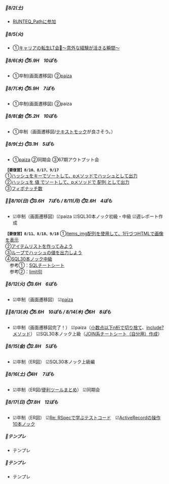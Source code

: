 ##### 🦍8/2(土)
- [RUNTEQ_Pathに参加](../event/2508.md#runteq_path)

##### 🦍8/5(火)
- ①[キャリアの転生LT会👼～意外な経験が活きる瞬間～](../event/2508.md#キャリアの転生lt会意外な経験が活きる瞬間)

##### 🦍8/6(水) ⏱️5.9H　10ぽも
- ①卒制(画面遷移図) ②[paiza](../ruby/01_ruby_basics.md#絶対値に変換)

##### 🦍8/7(木) ⏱️5.9H　7ぽも
- ①卒制(画面遷移図) ②paiza

##### 🦍8/8(金) ⏱️5.2H　10ぽも
- ①卒制（画面遷移図/[テキストモック](https://x.com/MO_study2408/status/1953768559663821244)が良さそう。）

##### 🦍8/9(土) ⏱️3.1H　5ぽも
- ①[paiza](../ruby/01_ruby_basics.md#範囲式もeachと一緒に使える) ②同期会 ③67期アウトプット会

 **`【要復習】8/10、8/17、9/17`**  
  ①[ハッシュをキーでソートして、pメソッドでハッシュとして出力](https://paiza.jp/works/ruby/primerfemale/beginner-ruby5-female/3045/2)  
  ②[ハッシュを 値 でソートして、pメソッドで 配列 として出力](https://paiza.jp/works/ruby/primerfemale/beginner-ruby5-female/3045/3)  
  ③[フィボナッチ数](https://paiza.jp/works/mondai/array_primer/array_primer__fibo)

##### 🦍🦍8/10(日) ⏱️3.6H　7ぽも / 8/11(月) ⏱️2.6H　4ぽも
- ☑卒制（画面遷移図）☑paiza  ☑SQL30本ノック初級・中級 ☑週レポート作成  

 **`【要復習】8/11、8/18、9/18`**
  ①[items_img配列を使用して、1行づつHTMLで画像を表示](https://paiza.jp/works/ruby/primerfemale/beginner-ruby5-female/3047/1)  
  ②[アイテムリストを作ってみよう](https://paiza.jp/works/ruby/primerfemale/beginner-ruby5-female/3047/2)  
  ③[ループでハッシュの値を出力しよう](https://paiza.jp/works/ruby/primerfemale/beginner-ruby5-female/3048/1)  
  ④[SQL30本ノック中級](https://school.runteq.jp/v3/curriculums/sql_advanced_practice/chapters/2)  
　参考①：[SQLチートシート](https://nanashi-technology.com/2023/07/sql1/)  
　参考②：[limit句](https://it-biz.online/it-skills/limit/)

##### 🦍8/12(火) ⏱️3.6H　6ぽも
- ☑卒制（画面遷移図） ☑[paiza](../ruby/01_ruby_basics.md#-1回以上の繰り返し)

##### 🦍🦍8/13(水) ⏱️5.6H　10ぽも / 8/14(木) ⏱️6H　8ぽも
-  ☑卒制（画面遷移図完了！）  ☑paiza（[小数点以下n桁で切り捨て](../ruby/01_ruby_basics.md#小数点以下n桁で切り捨て)、[include?メソッド](../ruby/01_ruby_basics.md#includeメソッド)）  ☑SQL30本ノック上級（[JOIN系チートシート（自分用）作成](../sql_active_record/sql_practice.md#join系のチートシート自分用)）

##### 🦍8/15(金) ⏱️2.8H　5ぽも
- ☑卒制（ER図） ☑SQL30本ノック上級編

##### 🦍8/16(土) ⏱️4H　 7ぽも
- ☑卒制（ER図/[便利ツールまとめ](../99_uncategorized/favorite_tools.md)） ☑同期会

##### 🦍8/17(日) ⏱️7.8H　12ぽも
- ☑卒制（ER図） ☑[Re: RSpecで学ぶテストコード](../event/2508.md#re-rspecで学ぶテストコード)　☑[ActiveRecordの操作10本ノック](../sql_active_record/sql_active_record_practice.md#逆引きネタ帳らしきもの)


##### 🦍テンプレ
- テンプレ
[](..)

##### 🦍テンプレ
- テンプレ
[](..)
